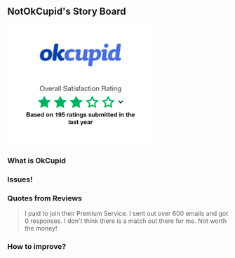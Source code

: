 ## NotOkCupid's Story Board 
![image info](./comment.png)
### What is OkCupid
### Issues!
### Quotes from Reviews

> I paid to join their Premium Service. I sent out over 600 emails and got 0 responses. I don't think there is a match out there for me. Not worth the money!

### How to improve?